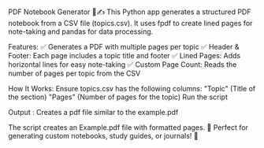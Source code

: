 PDF Notebook Generator 📄✍️
This Python app generates a structured PDF notebook from a CSV file (topics.csv). It uses fpdf to create lined pages for note-taking and pandas for data processing.

Features:
✅ Generates a PDF with multiple pages per topic
✅ Header & Footer: Each page includes a topic title and footer
✅ Lined Pages: Adds horizontal lines for easy note-taking
✅ Custom Page Count: Reads the number of pages per topic from the CSV

How It Works:
Ensure topics.csv has the following columns:
"Topic" (Title of the section)
"Pages" (Number of pages for the topic)
Run the script

Output : Creates a pdf file similar to the example.pdf

The script creates an Example.pdf file with formatted pages.
📌 Perfect for generating custom notebooks, study guides, or journals! 🚀
